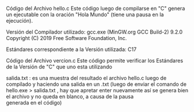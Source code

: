 Código del Archivo hello.c Este código luego de compilarse en "C" genera un ejecutable con la oración "Hola Mundo" (tiene una pausa en la ejecución).

Versión del Compilador utilizado: gcc.exe (MinGW.org GCC Build-2) 9.2.0 Copyright (C) 2019 Free Software Foundation, Inc.

Estándares correspondiente a la Versión utilizada: C17

Código del Archivo vercion.c Este código permite verificar los Estándares de la Versión de "C" que uno esta utilizando

salida.txt : es una muestra del resultado el archivo hello.c luego de compilado y haciendo una salida en un .txt (luego de enviar el comando de hello.exe > salida.txt , hay que apretar enter nuevamente así se genera bien el archivo y no queda en blanco, a causa de la pausa generada en el código)
